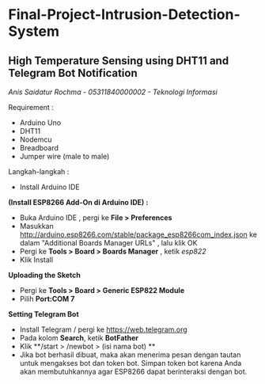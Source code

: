 # Final-Project-Intrusion-Detection-System
## High Temperature Sensing using DHT11 and Telegram Bot Notification
*Anis Saidatur Rochma - 05311840000002 - Teknologi Informasi*

Requirement :
- Arduino Uno
- DHT11
- Nodemcu
- Breadboard
- Jumper wire (male to male)

Langkah-langkah :
- Install Arduino IDE

**(Install ESP8266 Add-On di Arduino IDE) :**
- Buka Arduino IDE , pergi ke **File > Preferences**
- Masukkan  http://arduino.esp8266.com/stable/package_esp8266com_index.json ke dalam "Additional Boards Manager URLs" , lalu klik OK
- Pergi ke **Tools > Board > Boards Manager** , ketik *esp822*
- Klik Install

**Uploading the Sketch**
- Pergi ke **Tools > Board > Generic ESP822 Module**
- Pilih **Port:COM 7**

**Setting Telegram Bot**
- Install Telegram / pergi ke https://web.telegram.org
- Pada kolom **Search**, ketik **BotFather**
- Klik **/start > /newbot > (isi nama bot) **
- Jika bot berhasil dibuat, maka akan menerima pesan dengan tautan untuk mengakses bot dan token bot. Simpan token bot karena Anda akan membutuhkannya agar ESP8266 dapat berinteraksi dengan bot.
